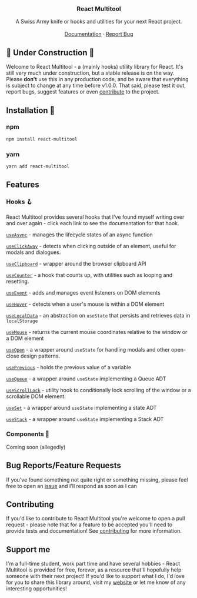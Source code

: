 <div align="center">

  <h3 align="center">React Multitool</h3>

  <p align="center">
    A Swiss Army knife or hooks and utilities for your next React project.
    <br />
    <br />
    <a href="https://github.com/tommitchelmore/react-multitool/wiki">Documentation</a>
    ·
    <a href="https://github.com/tommitchelmore/react-multitool/issues">Report Bug</a>
  </p>
</div>

## 🚧 Under Construction 🚧

Welcome to React Multitool - a (mainly hooks) utility library for React. It's still very much under construction, but a stable release is on the way. Please **don't** use this in any production code, and be aware that everything is subject to change at any time before v1.0.0. That said, please test it out, report bugs, suggest features or even [contribute](CONTRIBUTING.md) to the project.

## Installation 🧰

### npm

```bash
npm install react-multitool
```

### yarn

```bash
yarn add react-multitool
```

## Features
### Hooks 🪝

React Multitool provides several hooks that I've found myself writing over and over again - click each link to see the documentation for that hook.

[`useAsync`](https://github.com/tommitchelmore/react-multitool/wiki/useAsync) - manages the lifecycle states of an async function

[`useClickAway`](https://github.com/tommitchelmore/react-multitool/wiki/useClickAway) - detects when clicking outside of an element, useful for modals and dialogues.

[`useClipboard`](https://github.com/tommitchelmore/react-multitool/wiki/useClipboard) - wrapper around the browser clipboard API

[`useCounter`](https://github.com/tommitchelmore/react-multitool/wiki/useCounter) - a hook that counts up, with utilities such as looping and resetting.

[`useEvent`](https://github.com/tommitchelmore/react-multitool/wiki/useEvent) - adds and manages event listeners on DOM elements

[`useHover`](https://github.com/tommitchelmore/react-multitool/wiki/useHover) - detects when a user's mouse is within a DOM element

[`useLocalData`](https://github.com/tommitchelmore/react-multitool/wiki/useLocalData) - an abstraction on `useState` that persists and retrieves data in `localStorage`

[`useMouse`](https://github.com/tommitchelmore/react-multitool/wiki/useMouse) - returns the current mouse coordinates relative to the window or a DOM element

[`useOpen`](https://github.com/tommitchelmore/react-multitool/wiki/useOpen) - a wrapper around `useState` for handling modals and other open-close design patterns.

[`usePrevious`](https://github.com/tommitchelmore/react-multitool/wiki/usePrevious) - holds the previous value of a variable

[`useQueue`](https://github.com/tommitchelmore/react-multitool/wiki/useQueue) - a wrapper around `useState` implementing a Queue ADT

[`useScrollLock`](https://github.com/tommitchelmore/react-multitool/wiki/useScrollLock) - utility hook to conditionally lock scrolling of the window or a scrollable DOM element.

[`useSet`](https://github.com/tommitchelmore/react-multitool/wiki/useSet) - a wrapper around `useState` implementing a state ADT

[`useStack`](https://github.com/tommitchelmore/react-multitool/wiki/useStack) - a wrapper around `useState` implementing a Stack ADT

### Components 🧱

Coming soon (allegedly)

## Bug Reports/Feature Requests

If you've found something not quite right or something missing, please feel free to open an [issue](https://github.com/tommitchelmore/react-multitool/issues) and I'll respond as soon as I can

## Contributing

If you'd like to contribute to React Multitool you're welcome to open a pull request - please note that for a feature to be accepted you'll need to provide tests and documentation! See [contributing](https://github.com/tommitchelmore/react-multitool/blob/main/CONTRIBUTING.md) for more information.

## Support me

I'm a full-time student, work part time and have several hobbies - React Multitool is provided for free, forever, as a resource that'll hopefully help someone with their next project! If you'd like to support what I do, I'd love for you to share this library around, visit my [website](https://mitchelmore.dev) or let me know of any interesting opportunities!

